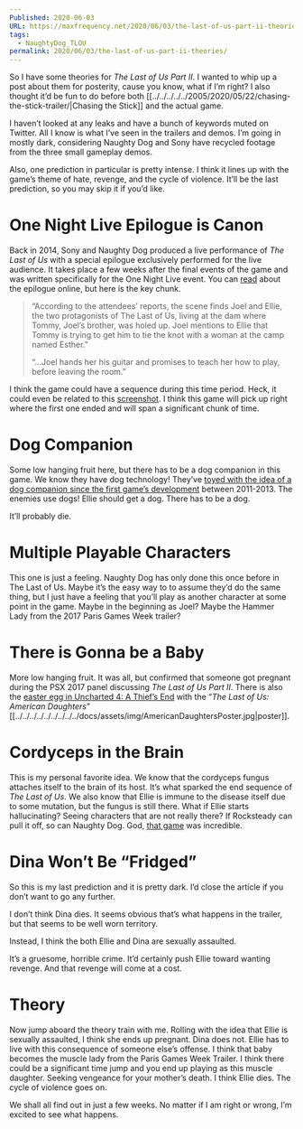 ```yaml
---
Published: 2020-06-03
URL: https://maxfrequency.net/2020/06/03/the-last-of-us-part-ii-theories/
tags:
  - NaughtyDog_TLOU
permalink: 2020/06/03/the-last-of-us-part-ii-theories/
---
```

So I have some theories for *The Last of Us Part II*. I wanted to whip up a post about them for posterity, cause you know, what if I’m right? I also thought it’d be fun to do before both [[../../../../../2005/2020/05/22/chasing-the-stick-trailer/|Chasing the Stick]] and the actual game.

I haven’t looked at any leaks and have a bunch of keywords muted on Twitter. All I know is what I’ve seen in the trailers and demos. I’m going in mostly dark, considering Naughty Dog and Sony have recycled footage from the three small gameplay demos.

Also, one prediction in particular is pretty intense. I think it lines up with the game’s theme of hate, revenge, and the cycle of violence. It’ll be the last prediction, so you may skip it if you’d like.
# One Night Live Epilogue is Canon

Back in 2014, Sony and Naughty Dog produced a live performance of *The Last of Us* with a special epilogue exclusively performed for the live audience. It takes place a few weeks after the final events of the game and was written specifically for the One Night Live event. You can [read](https://www.polygon.com/2014/7/29/5948073/the-last-of-us-epilogue-joel-ellie) about the epilogue online, but here is the key chunk.

> “According to the attendees’ reports, the scene finds Joel and Ellie, the two protagonists of The Last of Us, living at the dam where Tommy, Joel’s brother, was holed up. Joel mentions to Ellie that Tommy is trying to get him to tie the knot with a woman at the camp named Esther.”
>
> “…Joel hands her his guitar and promises to teach her how to play, before leaving the room.”

I think the game could have a sequence during this time period. Heck, it could even be related to this [screenshot](https://media.playstation.com/is/image/SCEA/the-last-of-us-ii-screenshot-08-en-us-25mar20?$native_xxl_nt$). I think this game will pick up right where the first one ended and will span a significant chunk of time.
# Dog Companion

Some low hanging fruit here, but there has to be a dog companion in this game. We know they have dog technology! They’ve [toyed with the idea of a dog companion since the first game’s development](https://www.artstation.com/artwork/3o89o) between 2011-2013. The enemies use dogs! Ellie should get a dog. There has to be a dog.

It’ll probably die.
# Multiple Playable Characters

This one is just a feeling. Naughty Dog has only done this once before in The Last of Us. Maybe it’s the easy way to to assume they’d do the same thing, but I just have a feeling that you’ll play as another character at some point in the game. Maybe in the beginning as Joel? Maybe the Hammer Lady from the 2017 Paris Games Week trailer?
# There is Gonna be a Baby

More low hanging fruit. It was all, but confirmed that someone got pregnant during the PSX 2017 panel discussing *The Last of Us Part II*. There is also the [easter egg in Uncharted 4: A Thief’s End](https://www.youtube.com/watch?v=sAN0t7-_eI8) with the “*The Last of Us: American Daughters*” [[../../../../../../../../../docs/assets/img/AmericanDaughtersPoster.jpg|poster]].
# Cordyceps in the Brain

This is my personal favorite idea. We know that the cordyceps fungus attaches itself to the brain of its host. It’s what sparked the end sequence of *The Last of Us*. We also know that Ellie is immune to the disease itself due to some mutation, but the fungus is still there. What if Ellie starts hallucinating? Seeing characters that are not really there? If Rocksteady can pull it off, so can Naughty Dog. God, [that game](https://en.wikipedia.org/wiki/Batman:_Arkham_Knight) was incredible.
# Dina Won’t Be “Fridged”

So this is my last prediction and it is pretty dark. I’d close the article if you don’t want to go any further.

I don’t think Dina dies. It seems obvious that’s what happens in the trailer, but that seems to be well worn territory.

Instead, I think the both Ellie and Dina are sexually assaulted.

It’s a gruesome, horrible crime. It’d certainly push Ellie toward wanting revenge. And that revenge will come at a cost.
# Theory

Now jump aboard the theory train with me. Rolling with the idea that Ellie is sexually assaulted, I think she ends up pregnant. Dina does not. Ellie has to live with this consequence of someone else’s offense. I think that baby becomes the muscle lady from the Paris Games Week Trailer. I think there could be a significant time jump and you end up playing as this muscle daughter. Seeking vengeance for your mother’s death. I think Ellie dies. The cycle of violence goes on.

We shall all find out in just a few weeks. No matter if I am right or wrong, I’m excited to see what happens.